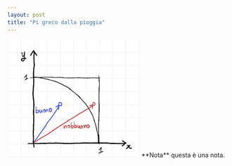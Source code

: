 ```yaml
---
layout: post
title: "Pi greco dalla pioggia"
---
```


<img src="/assets/img/physics/pi-from-rain-01.png" />

<nota>
**Nota** questa è una nota.
</nota>
